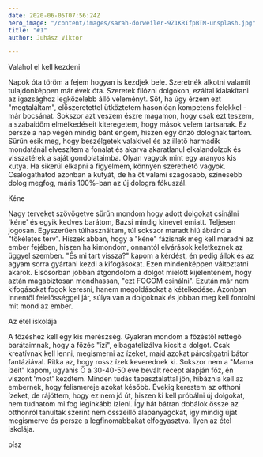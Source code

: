 ```yaml
---
date: 2020-06-05T07:56:24Z
hero_image: "/content/images/sarah-dorweiler-9Z1KRIfpBTM-unsplash.jpg"
title: "#1"
author: Juhász Viktor

---
```

Valahol el kell kezdeni

Napok óta töröm a fejem hogyan is kezdjek bele. Szeretnék alkotni valamit tulajdonképpen már évek óta. Szeretek filózni dolgokon, ezáltal kialakítani az igazsághoz legközelebb álló véleményt. Sőt, ha úgy érzem ezt "megtaláltam", előszeretettel ütköztetem hasonlóan kompetens felekkel - már bocsánat. Sokszor azt veszem észre magamon, hogy csak ezt teszem, a szabaidőm elmélkedéseit kiteregetem, hogy mások velem tartsanak. Ez persze a nap végén mindig bánt engem, hiszen egy önző dolognak tartom. Sűrűn esik meg, hogy beszélgetek valakivel és az illető harmadik mondatánál elveszítem a fonalat és akarva akaratlanul elkalandolzok és visszatérek a saját gondolataimba. Olyan vagyok mint egy aranyos kis kutya. Ha sikerül elkapni a figyelmem, könnyen szerethető vagyok. Csalogathatod azonban a kutyát, de ha őt valami szagosabb, színesebb dolog megfog, máris 100%-ban az új dologra fókuszál. 

Kéne

Nagy terveket szövögetve sűrűn mondom hogy adott dolgokat csinálni 'kéne' és egyik kedves barátom, Bazsi mindig kinevet emiatt. Teljesen jogosan. Egyszerűen túlhasználtam, túl sokszor maradt hiú ábránd a "tökéletes terv". Hiszek abban, hogy a "kéne" fázisnak meg kell maradni az ember fejében, hiszen ha kimondom, onnantól elvárások keletkeznek az üggyel szemben. "És mi tart vissza?" kapom a kérdést, én pedig állok és az agyam sorra gyártani kezdi a kifogásokat. Ezen mindenképpen változtatni akarok. Elsősorban jobban átgondolom a dolgot mielőtt kijelenteném, hogy aztán magabiztosan mondhassan, "ezt FOGOM csinálni".  Ezután már nem kifogásokat fogok keresni, hanem megoldásokat a kételkedése. Azonban innentől felelősséggel jár, súlya van a dolgoknak és jobban meg kell fontolni mit mond az ember.

Az étel iskolája

A főzéshez kell egy kis merészség. Gyakran mondom a főzéstől rettegő barátaimnak, hogy a főzés "ízi", elbagatelizálva kicsit a dolgot. Csak kreatívnak kell lenni, megismerni az ízeket, majd azokat párosítgatni bátor fantáziával. Ritka az, hogy rossz ízek keverednek ki. Sokszor nem a "Mama ízeit" kapom, ugyanis Ő a 30-40-50 éve bevált recept alapján főz, én viszont 'most' kezdtem. Minden tudás tapasztalattal jön, hibáznia kell az embernek, hogy felismereje azokat később.  Évekig kerestem az otthoni ízeket, de rájöttem, hogy ez nem jó út, hiszen ki kell próbálni új dolgokat, nem tudhatom mi fog leginkább ízleni. Így hát bátran dobálok össze az otthonról tanultak szerint nem összeillő alapanyagokat, így mindig újat megismerve és persze a legfinomabbakat elfogyasztva. Ilyen az étel iskolája.

písz